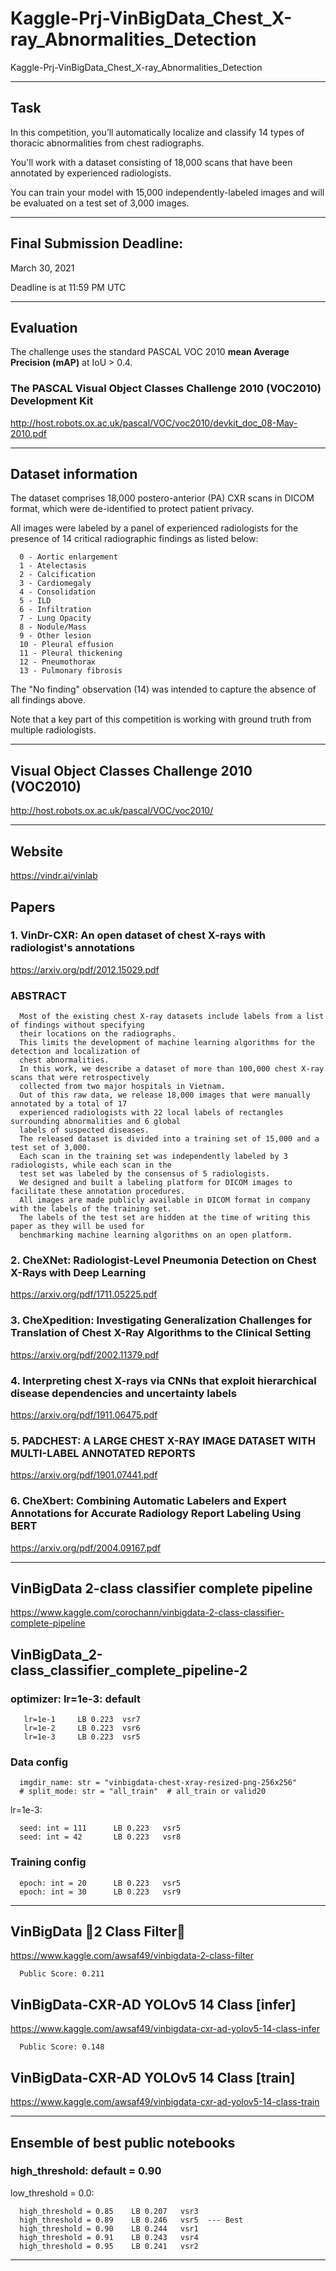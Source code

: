 # Kaggle-Prj-VinBigData_Chest_X-ray_Abnormalities_Detection
Kaggle-Prj-VinBigData_Chest_X-ray_Abnormalities_Detection


-------

## Task

In this competition, you’ll automatically localize and classify 14 types of thoracic abnormalities from chest radiographs. 

You'll work with a dataset consisting of 18,000 scans that have been annotated by experienced radiologists. 

You can train your model with 15,000 independently-labeled images and will be evaluated on a test set of 3,000 images.


-------

## Final Submission Deadline:
March 30, 2021

Deadline is at 11:59 PM UTC 

-------

## Evaluation

The challenge uses the standard PASCAL VOC 2010 **mean Average Precision (mAP)** at IoU > 0.4.

### The PASCAL Visual Object Classes Challenge 2010 (VOC2010) Development Kit
http://host.robots.ox.ac.uk/pascal/VOC/voc2010/devkit_doc_08-May-2010.pdf

-------

## Dataset information

The dataset comprises 18,000 postero-anterior (PA) CXR scans in DICOM format, which were de-identified to protect patient privacy. 

All images were labeled by a panel of experienced radiologists for the presence of 14 critical radiographic findings as listed below:

      0 - Aortic enlargement
      1 - Atelectasis
      2 - Calcification
      3 - Cardiomegaly
      4 - Consolidation
      5 - ILD
      6 - Infiltration
      7 - Lung Opacity
      8 - Nodule/Mass
      9 - Other lesion
      10 - Pleural effusion
      11 - Pleural thickening
      12 - Pneumothorax
      13 - Pulmonary fibrosis

The "No finding" observation (14) was intended to capture the absence of all findings above.

Note that a key part of this competition is working with ground truth from multiple radiologists.

-------

## Visual Object Classes Challenge 2010 (VOC2010)
http://host.robots.ox.ac.uk/pascal/VOC/voc2010/




-------

## Website
https://vindr.ai/vinlab


## Papers

### 1. VinDr-CXR: An open dataset of chest X-rays with radiologist's annotations
https://arxiv.org/pdf/2012.15029.pdf

### ABSTRACT
      Most of the existing chest X-ray datasets include labels from a list of findings without specifying 
      their locations on the radiographs.
      This limits the development of machine learning algorithms for the detection and localization of 
      chest abnormalities. 
      In this work, we describe a dataset of more than 100,000 chest X-ray scans that were retrospectively 
      collected from two major hospitals in Vietnam. 
      Out of this raw data, we release 18,000 images that were manually annotated by a total of 17 
      experienced radiologists with 22 local labels of rectangles surrounding abnormalities and 6 global 
      labels of suspected diseases. 
      The released dataset is divided into a training set of 15,000 and a test set of 3,000. 
      Each scan in the training set was independently labeled by 3 radiologists, while each scan in the 
      test set was labeled by the consensus of 5 radiologists. 
      We designed and built a labeling platform for DICOM images to facilitate these annotation procedures. 
      All images are made publicly available in DICOM format in company with the labels of the training set. 
      The labels of the test set are hidden at the time of writing this paper as they will be used for 
      benchmarking machine learning algorithms on an open platform.

### 2. CheXNet: Radiologist-Level Pneumonia Detection on Chest X-Rays with Deep Learning
https://arxiv.org/pdf/1711.05225.pdf

### 3. CheXpedition: Investigating Generalization Challenges for Translation of Chest X-Ray Algorithms to the Clinical Setting
https://arxiv.org/pdf/2002.11379.pdf


### 4. Interpreting chest X-rays via CNNs that exploit hierarchical disease dependencies and uncertainty labels
https://arxiv.org/pdf/1911.06475.pdf

### 5. PADCHEST: A LARGE CHEST X-RAY IMAGE DATASET WITH MULTI-LABEL ANNOTATED REPORTS
https://arxiv.org/pdf/1901.07441.pdf


### 6. CheXbert: Combining Automatic Labelers and Expert Annotations for Accurate Radiology Report Labeling Using BERT
https://arxiv.org/pdf/2004.09167.pdf






-------


## VinBigData 2-class classifier complete pipeline
https://www.kaggle.com/corochann/vinbigdata-2-class-classifier-complete-pipeline

## VinBigData_2-class_classifier_complete_pipeline-2

### optimizer: lr=1e-3: default

       lr=1e-1     LB 0.223  vsr7
       lr=1e-2     LB 0.223  vsr6
       lr=1e-3     LB 0.223  vsr5
       
### Data config
      imgdir_name: str = "vinbigdata-chest-xray-resized-png-256x256"
      # split_mode: str = "all_train"  # all_train or valid20

lr=1e-3:

      seed: int = 111      LB 0.223   vsr5
      seed: int = 42       LB 0.223   vsr8

### Training config
      epoch: int = 20      LB 0.223   vsr5
      epoch: int = 30      LB 0.223   vsr9
      
      
-------

## VinBigData 🌟2 Class Filter🌟
https://www.kaggle.com/awsaf49/vinbigdata-2-class-filter

      Public Score: 0.211

## VinBigData-CXR-AD YOLOv5 14 Class [infer]
https://www.kaggle.com/awsaf49/vinbigdata-cxr-ad-yolov5-14-class-infer

      Public Score: 0.148

## VinBigData-CXR-AD YOLOv5 14 Class [train]
https://www.kaggle.com/awsaf49/vinbigdata-cxr-ad-yolov5-14-class-train


-------

## Ensemble of best public notebooks

### high_threshold: default = 0.90

low_threshold = 0.0:

      high_threshold = 0.85    LB 0.207   vsr3
      high_threshold = 0.89    LB 0.246   vsr5  --- Best
      high_threshold = 0.90    LB 0.244   vsr1
      high_threshold = 0.91    LB 0.243   vsr4
      high_threshold = 0.95    LB 0.241   vsr2
      



-------


